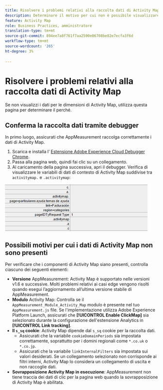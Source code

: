 ```yaml
---
title: Risolvere i problemi relativi alla raccolta dati di Activity Map
description: Determinare il motivo per cui non è possibile visualizzare i dati di Activity Map nelle richieste di immagini
feature: Activity Map
role: Business Practices, amministratore
translation-type: tm+mt
source-git-commit: 894ee7a8f761f7aa2590e06708be82e7ecfa3f6d
workflow-type: tm+mt
source-wordcount: '265'
ht-degree: 3%

---
```



# Risolvere i problemi relativi alla raccolta dati di Activity Map

Se non visualizzi i dati per le dimensioni di Activity Map, utilizza questa pagina per determinare il perché.

## Conferma la raccolta dati tramite debugger

In primo luogo, assicurati che AppMeasurement raccolga correttamente i dati di Activity Map.

1. Scarica e installa l’ [Estensione Adobe Experience Cloud Debugger Chrome](https://docs.adobe.com/content/help/it-IT/debugger/using/experience-cloud-debugger.html).
2. Passa alla pagina web, quindi fai clic su un collegamento.
3. Al caricamento della pagina successiva, apri il debugger. Verifica di visualizzare le variabili di dati di contesto di Activity Map suddivise tra `activitymap.` e `.activitymap`:

![Dati di Debugger](assets/debugger.png)

## Possibili motivi per cui i dati di Activity Map non sono presenti

Per verificare che i componenti di Activity Map siano presenti, controlla ciascuno dei seguenti elementi:

* **Versione** AppMeasurement: Activity Map è supportato nelle versioni v1.6 e successive. Molti problemi relativi ai casi edge vengono risolti quando esegui l’aggiornamento all’ultima versione stabile di AppMeasurement.
* **Modulo** Activity Map: Controlla se il  `AppMeasurement_Module_Activity_Map` modulo è presente nel tuo  `AppMeasurement.js` file. Se l&#39;implementazione utilizza Adobe Experience Platform Launch, assicurati che **[!UICONTROL Enable ClickMap]** sia selezionato durante la configurazione dell&#39;estensione Analytics in **[!UICONTROL Link tracking]**.
* **Il  `s_sq` cookie**: Activity Map dipende dal  `s_sq` cookie per la raccolta dati.
   * Assicurati che la variabile `cookieDomainPeriods` sia impostata correttamente, soprattutto per i domini regionali come `*.co.uk` o `*.co.jp`.
   * Assicurati che la variabile `linkInternalFilters` sia impostata sui valori desiderati. Se un collegamento selezionato non corrisponde ai filtri interni, Activity Map lo considera un collegamento di uscita e non raccoglie dati.
* **Sovrapposizione Activity Map in esecuzione**: AppMeasurement non tiene traccia dei dati di clic per la pagina web quando la sovrapposizione di Activity Map è abilitata.

